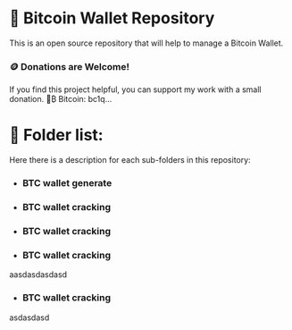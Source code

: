 # 📜 Bitcoin Wallet Repository

This is an open source repository that will help to manage a Bitcoin Wallet.

### 🪙 Donations are Welcome!
If you find this project helpful, you can support my work with a small donation. 
🔹₿ Bitcoin: bc1q...

# 📂 Folder list:
Here there is a description for each sub-folders in this repository:
- ### **BTC wallet generate**
- ### **BTC wallet cracking**
- ### **BTC wallet cracking**
- ### **BTC wallet cracking**
aasdasdasdasd
- ### **BTC wallet cracking**
asdasdasd
